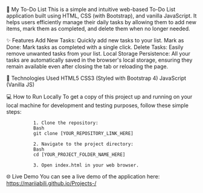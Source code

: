 📝 My To-Do List
This is a simple and intuitive web-based To-Do List application built using HTML, CSS (with Bootstrap), and vanilla JavaScript. It helps users efficiently manage their daily tasks by allowing them to add new items, mark them as completed, and delete them when no longer needed.

✨ Features
Add New Tasks: Quickly add new tasks to your list.
Mark as Done: Mark tasks as completed with a single click.
Delete Tasks: Easily remove unwanted tasks from your list.
Local Storage Persistence: All your tasks are automatically saved in the browser's local storage, ensuring they remain available even after closing the tab or reloading the page.

🚀 Technologies Used
HTML5
CSS3 (Styled with Bootstrap 4)
JavaScript (Vanilla JS)

💻 How to Run Locally
To get a copy of this project up and running on your local machine for development and testing purposes, follow these simple steps:

              1. Clone the repository:
              Bash
              git clone [YOUR_REPOSITORY_LINK_HERE]
              
              2. Navigate to the project directory:
              Bash
              cd [YOUR_PROJECT_FOLDER_NAME_HERE]
              
              3. Open index.html in your web browser.

🌐 Live Demo
You can see a live demo of the application here: https://mariiabili.github.io/Projects-/



